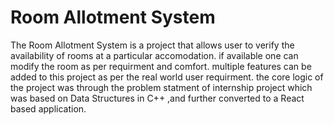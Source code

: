 # Room Allotment System

The Room Allotment System is a project that allows user to verify the availability of rooms at a particular accomodation. if available one can modify the room as per requirment and comfort. multiple features can be added to this project as per the real world user requirment. the core logic of the project was through the problem statment of internship project which was based on Data Structures in C++ ,and further converted to a React based application.

